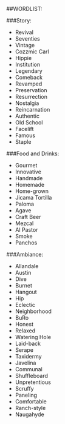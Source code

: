 ##WORDLIST:

###Story:
* Revival
* Seventies
* Vintage
* Cozzmic Carl
* Hippie
* Institution
* Legendary
* Comeback
* Revamped
* Preservation
* Resurrection
* Nostalgia
* Reincarnation
* Authentic
* Old School
* Facelift
* Famous
* Staple

###Food and Drinks:
* Gourmet
* Innovative
* Handmade
* Homemade
* Home-grown
* Jicama Tortilla
* Paloma
* Agave
* Craft Beer
* Mezcal
* Al Pastor
* Smoke
* Panchos

###Ambiance:
* Allandale
* Austin
* Dive
* Burnet
* Hangout
* Hip
* Eclectic
* Neighborhood
* BuRo
* Honest
* Relaxed
* Watering Hole
* Laid-back
* Serape
* Taxidermy
* Javelina
* Communal
* Shuffleboard
* Unpretentious
* Scruffy
* Paneling
* Comfortable
* Ranch-style
* Naugahyde